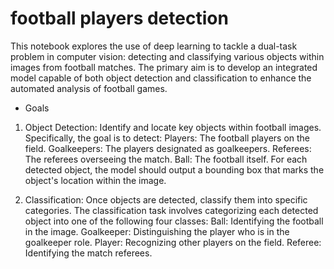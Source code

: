 # football players detection

This notebook explores the use of deep learning to tackle a dual-task problem in computer vision: detecting and classifying various objects within images from football matches. The primary aim is to develop an integrated model capable of both object detection and classification to enhance the automated analysis of football games.

* Goals
1. Object Detection: Identify and locate key objects within football images. Specifically, the goal is to detect:
Players: The football players on the field.
Goalkeepers: The players designated as goalkeepers.
Referees: The referees overseeing the match.
Ball: The football itself.
For each detected object, the model should output a bounding box that marks the object's location within the image.

2. Classification: Once objects are detected, classify them into specific categories. The classification task involves categorizing each detected object into one of the following four classes:
Ball: Identifying the football in the image.
Goalkeeper: Distinguishing the player who is in the goalkeeper role.
Player: Recognizing other players on the field.
Referee: Identifying the match referees.

